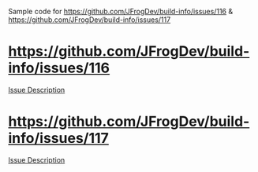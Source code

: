 Sample code for https://github.com/JFrogDev/build-info/issues/116 &amp; https://github.com/JFrogDev/build-info/issues/117

# https://github.com/JFrogDev/build-info/issues/116
[Issue Description](116.md)

# https://github.com/JFrogDev/build-info/issues/117
[Issue Description](117.md)